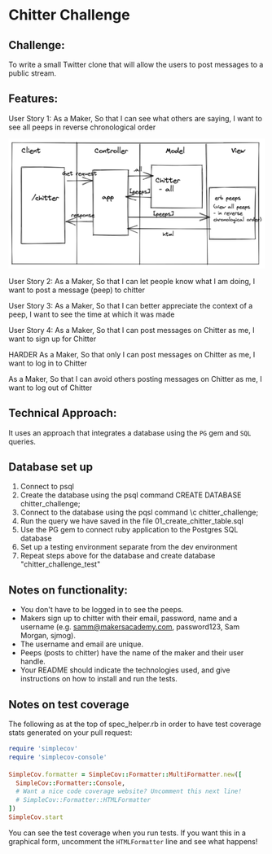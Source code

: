 Chitter Challenge
=================

Challenge:
-------

To write a small Twitter clone that will allow the users to post messages to a public stream.

Features:
-------
User Story 1:
As a Maker,
So that I can see what others are saying, 
I want to see all peeps in reverse chronological order

<img src="chitter_challenge _ model_1.png">

User Story 2:
As a Maker,
So that I can let people know what I am doing, 
I want to post a message (peep) to chitter

User Story 3:
As a Maker, 
So that I can better appreciate the context of a peep, 
I want to see the time at which it was made

User Story 4:
As a Maker, 
So that I can post messages on Chitter as me, 
I want to sign up for Chitter

HARDER
As a Maker, 
So that only I can post messages on Chitter as me, 
I want to log in to Chitter

As a Maker, 
So that I can avoid others posting messages on Chitter as me, 
I want to log out of Chitter


Technical Approach:
-----

It uses an approach that integrates a database using the `PG` gem and `SQL` queries. 

## Database set up
1) Connect to psql
2) Create the database using the psql command CREATE DATABASE chitter_challenge;
3) Connect to the database using the pqsl command \c chitter_challenge;
4) Run the query we have saved in the file 01_create_chitter_table.sql
5) Use the PG gem to connect ruby application to the Postgres SQL database
6) Set up a testing environment separate from the dev environment
7) Repeat steps above for the database and create database "chitter_challenge_test"

Notes on functionality:
------

* You don't have to be logged in to see the peeps.
* Makers sign up to chitter with their email, password, name and a username (e.g. samm@makersacademy.com, password123, Sam Morgan, sjmog).
* The username and email are unique.
* Peeps (posts to chitter) have the name of the maker and their user handle.
* Your README should indicate the technologies used, and give instructions on how to install and run the tests.


Notes on test coverage
----------------------

The following as at the top of spec_helper.rb in order to have test coverage stats generated
on your pull request:

```ruby
require 'simplecov'
require 'simplecov-console'

SimpleCov.formatter = SimpleCov::Formatter::MultiFormatter.new([
  SimpleCov::Formatter::Console,
  # Want a nice code coverage website? Uncomment this next line!
  # SimpleCov::Formatter::HTMLFormatter
])
SimpleCov.start
```

You can see the test coverage when you run tests. If you want this in a graphical form, uncomment the `HTMLFormatter` line and see what happens!
